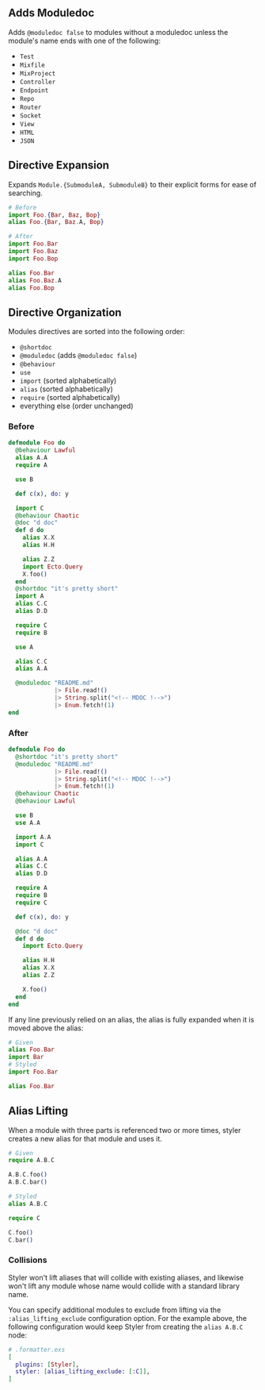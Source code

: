 ## Adds Moduledoc

Adds `@moduledoc false` to modules without a moduledoc unless the module's name ends with one of the following:

* `Test`
* `Mixfile`
* `MixProject`
* `Controller`
* `Endpoint`
* `Repo`
* `Router`
* `Socket`
* `View`
* `HTML`
* `JSON`

## Directive Expansion

Expands `Module.{SubmoduleA, SubmoduleB}` to their explicit forms for ease of searching.

```elixir
# Before
import Foo.{Bar, Baz, Bop}
alias Foo.{Bar, Baz.A, Bop}

# After
import Foo.Bar
import Foo.Baz
import Foo.Bop

alias Foo.Bar
alias Foo.Baz.A
alias Foo.Bop
```

## Directive Organization

Modules directives are sorted into the following order:

* `@shortdoc`
* `@moduledoc` (adds `@moduledoc false`)
* `@behaviour`
* `use`
* `import` (sorted alphabetically)
* `alias` (sorted alphabetically)
* `require` (sorted alphabetically)
* everything else (order unchanged)

### Before

```elixir
defmodule Foo do
  @behaviour Lawful
  alias A.A
  require A

  use B

  def c(x), do: y

  import C
  @behaviour Chaotic
  @doc "d doc"
  def d do
    alias X.X
    alias H.H

    alias Z.Z
    import Ecto.Query
    X.foo()
  end
  @shortdoc "it's pretty short"
  import A
  alias C.C
  alias D.D

  require C
  require B

  use A

  alias C.C
  alias A.A

  @moduledoc "README.md"
             |> File.read!()
             |> String.split("<!-- MDOC !-->")
             |> Enum.fetch!(1)
end
```

### After

```elixir
defmodule Foo do
  @shortdoc "it's pretty short"
  @moduledoc "README.md"
             |> File.read!()
             |> String.split("<!-- MDOC !-->")
             |> Enum.fetch!(1)
  @behaviour Chaotic
  @behaviour Lawful

  use B
  use A.A

  import A.A
  import C

  alias A.A
  alias C.C
  alias D.D

  require A
  require B
  require C

  def c(x), do: y

  @doc "d doc"
  def d do
    import Ecto.Query

    alias H.H
    alias X.X
    alias Z.Z

    X.foo()
  end
end
```

If any line previously relied on an alias, the alias is fully expanded when it is moved above the alias:

```elixir
# Given
alias Foo.Bar
import Bar
# Styled
import Foo.Bar

alias Foo.Bar
```

## Alias Lifting

When a module with three parts is referenced two or more times, styler creates a new alias for that module and uses it.

```elixir
# Given
require A.B.C

A.B.C.foo()
A.B.C.bar()

# Styled
alias A.B.C

require C

C.foo()
C.bar()
```

### Collisions

Styler won't lift aliases that will collide with existing aliases, and likewise won't lift any module whose name would collide with a standard library name.

You can specify additional modules to exclude from lifting via the `:alias_lifting_exclude` configuration option. For the example above, the following configuration would keep Styler from creating the `alias A.B.C` node:

```elixir
# .formatter.exs
[
  plugins: [Styler],
  styler: [alias_lifting_exclude: [:C]],
]
```
